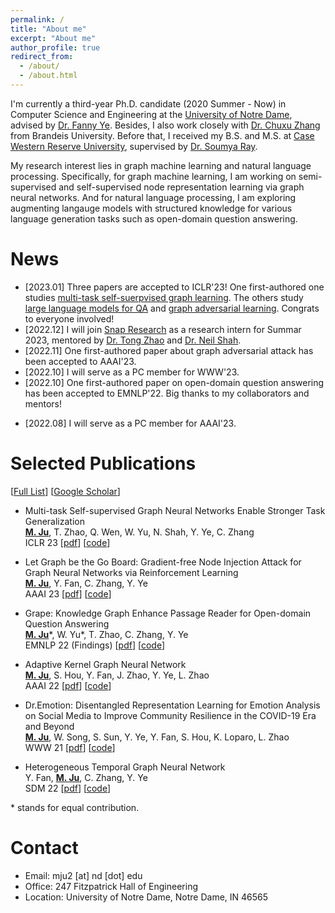 ```yaml
---
permalink: /
title: "About me"
excerpt: "About me"
author_profile: true
redirect_from: 
  - /about/
  - /about.html
---
```


I'm currently a third-year Ph.D. candidate (2020 Summer - Now) in Computer Science and Engineering at the [University of Notre Dame](https://www.nd.edu/), advised by [Dr. Fanny Ye](http://yes-lab.org). Besides, I also work closely with [Dr. Chuxu Zhang](https://chuxuzhang.github.io) from Brandeis University. Before that, I received my B.S. and M.S. at [Case Western Reserve University](https://case.edu), supervised by [Dr. Soumya Ray](http://engr.case.edu/ray_soumya/). 

My research interest lies in graph machine learning and natural language processing. Specifically, for graph machine learning, I am working on semi-supervised and self-supervised node representation learning via graph neural networks. And for natural language processing, I am exploring augmenting langauge models with structured knowledge for various language generation tasks such as open-domain question answering. 

<!-- P.S. I am actively looking for research scientist intern for Summer 2023. If you are interested in hosting me, please send me an email and we can have a talk! -->

News
======
* \[2023.01\] Three papers are accepted to ICLR'23! One first-authored one studies [multi-task self-suerpvised graph learning](https://openreview.net/forum?id=1tHAZRqftM). The others study [large language models for QA](https://openreview.net/forum?id=fB0hRu9GZUS) and [graph adversarial learning](https://openreview.net/forum?id=7jk5gWjC18M). Congrats to everyone involved!
* \[2022.12\] I will join [Snap Research](https://research.snap.com) as a research intern for Summar 2023, mentored by [Dr. Tong Zhao](https://tzhao.io) and [Dr. Neil Shah](https://nshah.net).  
* \[2022.11\] One first-authored paper about graph adversarial attack has been accepted to AAAI'23.
* \[2022.10\] I will serve as a PC member for WWW'23.
* \[2022.10\] One first-authored paper on open-domain question answering has been accepted to EMNLP'22. Big thanks to my collaborators and mentors!
<!-- * \[2022.10\] Two amazing pre-prints are now available. One focuses on graph self-supervised learning and the other is about context generation for open-domain QA ! Please feel free to contact me if you have any comments or suggestions over the manuscripts. -->
* \[2022.08\] I will serve as a PC member for AAAI'23. 
<!-- * \[2022.07\] I have my personal website now :) -->

Selected Publications
======
\[[Full List](/publications)\] \[[Google Scholar](https://scholar.google.com/citations?user=c9YyMSEAAAAJ&hl=en)\]

* Multi-task Self-supervised Graph Neural Networks Enable Stronger Task Generalization <br>
  **<u>M. Ju</u>**, T. Zhao, Q. Wen, W. Yu,  N. Shah, Y. Ye, C. Zhang <br>
  ICLR 23 \[[pdf](https://openreview.net/forum?id=1tHAZRqftM)\] \[[code](https://github.com/jumxglhf/ParetoGNN)\]

* Let Graph be the Go Board: Gradient-free Node Injection Attack for Graph Neural Networks via Reinforcement Learning <br>
  **<u>M. Ju</u>**, Y. Fan, C. Zhang, Y. Ye <br>
  AAAI 23 \[[pdf](https://arxiv.org/pdf/2211.10782.pdf)\] \[[code](https://github.com/jumxglhf/G2A2C)\]

* Grape: Knowledge Graph Enhance Passage Reader for Open-domain Question Answering <br>
  **<u>M. Ju</u>**\*, W. Yu\*, T. Zhao, C. Zhang, Y. Ye <br>
  EMNLP 22 (Findings) \[[pdf](http://arxiv.org/abs/2210.02933)\] \[[code](https://github.com/jumxglhf/GRAPE)\]

* Adaptive Kernel Graph Neural Network <br>
  **<u>M. Ju</u>**, S. Hou, Y. Fan, J. Zhao, Y. Ye, L. Zhao <br>
  AAAI 22 \[[pdf](https://www.aaai.org/AAAI22Papers/AAAI-3877.JuM.pdf)\] \[[code](https://github.com/jumxglhf/AKGNN)\]

* Dr.Emotion: Disentangled Representation Learning for Emotion Analysis on Social Media to Improve Community Resilience in the COVID-19 Era and Beyond <br>
  **<u>M. Ju</u>**, W. Song, S. Sun, Y. Ye, Y. Fan, S. Hou, K. Loparo, L. Zhao <br>
  WWW 21 \[[pdf](https://dl.acm.org/doi/abs/10.1145/3442381.3449961)\] \[[code](https://github.com/www2021DrEmotion/www2021DrEmotion)\]

* Heterogeneous Temporal Graph Neural Network <br>
  Y. Fan, **<u>M. Ju</u>**, C. Zhang, Y. Ye <br>
  SDM 22 \[[pdf](https://epubs.siam.org/doi/abs/10.1137/1.9781611977172.74)\] \[[code](https://github.com/YesLab-Code/HTGNN)\]

\* stands for equal contribution.

Contact
======

* Email: mju2 \[at\] nd \[dot\] edu
* Office: 247 Fitzpatrick Hall of Engineering
* Location: University of Notre Dame, Notre Dame, IN 46565
